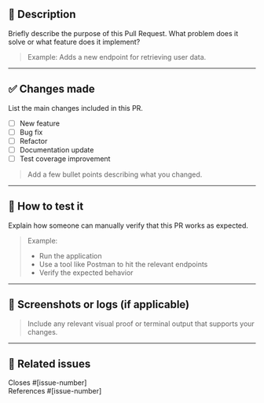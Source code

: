 ## 📌 Description

Briefly describe the purpose of this Pull Request. What problem does it solve or what feature does it implement?

> Example: Adds a new endpoint for retrieving user data.

---

## ✅ Changes made

List the main changes included in this PR.

- [ ] New feature
- [ ] Bug fix
- [ ] Refactor
- [ ] Documentation update
- [ ] Test coverage improvement

> Add a few bullet points describing what you changed.

---

## 🧪 How to test it

Explain how someone can manually verify that this PR works as expected.

> Example:
>
> - Run the application
> - Use a tool like Postman to hit the relevant endpoints
> - Verify the expected behavior

---

## 📸 Screenshots or logs (if applicable)

> Include any relevant visual proof or terminal output that supports your changes.

---

## 🧩 Related issues

Closes #[issue-number]  
References #[issue-number]
